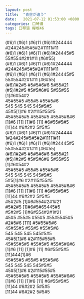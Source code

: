 ```yaml
---
layout: post
title:  "青空が違う"
date:   2021-07-12 01:53:00 +0800
categories: 口琴谱
tags: 口琴谱 欅坂46
---
```

(#6)1 (#6)1 (#6)11 (#6)1#244444  
\#24#245#5#5#2#11111#11  
(#6)1 (#6)1 (#6)11 (#6)1#24445#5  
55#554#2#1#11 (#6#55)  
(#6)1 (#6)1 (#6)11 (#6)1#244444  
\#24#245#5#5#2#11111#11  
(#6)1 (#6)1 (#6)11 (#6)1#24445#5  
55#554#2#1#11 (#6#55)  
(#6)1#2#5 #5#5#6#6 5#55#21  
(#5)1#2#5 #5#5#6#6 5#55#55  
[1]#6#54#2  
45#55#5 #55#5 #55#5#6  
545 545 545 545#5#5  
45#5[1]#6 #2#115#55#5  
45#55#5#5 #55#5#5 #55#5#6#6  
[1]#6 [11] [1]#6 [11] #6#55#5#5  
[11]44 #6#2#2 5#5#5  
(#6)1 (#6)1 (#6)11 (#6)1#244444  
1#24#245#5#5#2#11111#11  
(#6)1 (#6)1 (#6)11 (#6)1#24445#5  
55#554#2#1#11 (#6#55)  
(#6)1#2#5 #5#5#6#6 5#55#21  
(#5)1#2#5 #5#5#6#6 5#55#55  
[1]#6#54#2  
45#55#5 #55#5 #55#5#6  
545 545 545 545#5#5  
5#5[1]#6 #2#115#55#5  
45#55#5#5 #55#5#5 #55#5#6#6  
[1]#6 [11] [1]#6 [11] #6#55#5#5  
[11]44 #6#2#2 5#5#5  
\#5#2#5 [1]#6#554#2#1#21  
\#5#2#5 [1]#6#5#65445#5  
\#5#2#5 [1]#6#554#2#1#21  
45#5 #55#5 #55#5 #55#5545#5  
\#2#5#6 [111] #5#55#5#6  
45#55#5 #55#5 #55#5#6  
545 545 545 545#5#5  
45#5[1]#6 #2#115#55#5  
45#55#5#5 #55#5#5 #55#5#6#6  
[1]#6 [11] [1]#6 [11] #6#55#5#5  
[11]444[1]#6  
45#55#5 #55#5 #55#5#6  
545 545 545 545#5#5  
45#5[1]#6 #2#115#55#5  
45#55#5#5 #55#5#5 #55#5#6#6  
[1]#6 [11] [1]#6 [11] #6#55#5#5  
[11]44 #6#2#2 5#5#5    
[11]44 #6#2#2 5#5#5  